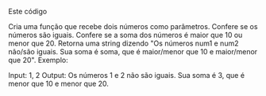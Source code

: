 Este código

Cria uma função que recebe dois números como parâmetros.
Confere se os números são iguais.
Confere se a soma dos números é maior que 10 ou menor que 20.
Retorna uma string dizendo "Os números num1 e num2 não/são iguais. Sua soma é soma, que é maior/menor que 10 e maior/menor que 20".
Exemplo:

Input: 1, 2
Output: Os números 1 e 2 não são iguais. Sua soma é 3, que é menor que 10 e menor que 20.
